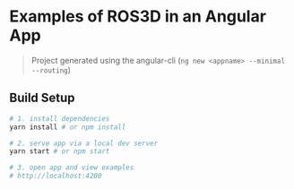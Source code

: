 # Examples of ROS3D in an Angular App

> Project generated using the angular-cli (`ng new <appname> --minimal --routing`)

## Build Setup

``` bash
# 1. install dependencies
yarn install # or npm install

# 2. serve app via a local dev server
yarn start # or npm start

# 3. open app and view examples
# http://localhost:4200
```
